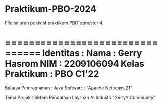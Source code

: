 # Praktikum-PBO-2024
FIle seluruh posttest praktikum PBO semester 4.

================================
Identitas :
Nama : Gerry Hasrom
NIM  : 2209106094
Kelas Praktikum : PBO C1'22
================================

Bahasa Pemrograman : Java
Software : "Apache Netbeans 21"

Tema Projek :
Sistem Pendataan Layanan AI Industri "GerryAICommunity"
